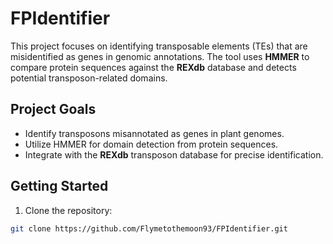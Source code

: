 # FPIdentifier
This project focuses on identifying transposable elements (TEs) that are misidentified as genes in genomic annotations. The tool uses **HMMER** to compare protein sequences against the **REXdb** database and detects potential transposon-related domains.

## Project Goals
- Identify transposons misannotated as genes in plant genomes.
- Utilize HMMER for domain detection from protein sequences.
- Integrate with the **REXdb** transposon database for precise identification.

## Getting Started

1. Clone the repository:
```bash
git clone https://github.com/Flymetothemoon93/FPIdentifier.git
